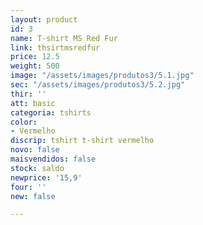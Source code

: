```yaml
---
layout: product
id: 3
name: T-shirt MS Red Fur
link: thsirtmsredfur
price: 12.5
weight: 500
image: "/assets/images/produtos3/5.1.jpg"
sec: "/assets/images/produtos3/5.2.jpg"
thir: ''
att: basic
categoria: tshirts
color:
- Vermelho
discrip: tshirt t-shirt vermelho
novo: false
maisvendidos: false
stock: saldo
newprice: '15,9'
four: ''
new: false

---
```

